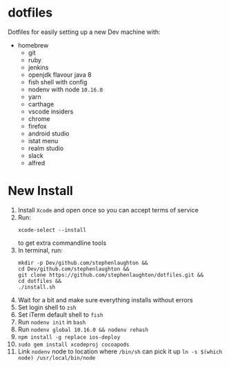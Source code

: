 # dotfiles

Dotfiles for easily setting up a new Dev machine with:

- homebrew
  - git
  - ruby
  - jenkins
  - openjdk flavour java 8
  - fish shell with config
  - nodenv with node `10.16.0`
  - yarn
  - carthage
  - vscode insiders
  - chrome
  - firefox
  - android studio
  - istat menu
  - realm studio
  - slack
  - alfred

# New Install

1. Install `Xcode` and open once so you can accept terms of service
2. Run:
   ```
   xcode-select --install
   ```
   to get extra commandline tools
3. In terminal, run:
   ```
   mkdir -p Dev/github.com/stephenlaughton &&
   cd Dev/github.com/stephenlaughton &&
   git clone https://github.com/stephenlaughton/dotfiles.git &&
   cd dotfiles &&
   ./install.sh
   ```
4. Wait for a bit and make sure everything installs without errors
5. Set login shell to `zsh`
6. Set iTerm default shell to `fish`
7. Run `nodenv init` in `bash`
8. Run `nodenv global 10.16.0 && nodenv rehash`
9. `npm install -g replace ios-deploy`
10. `sudo gem install xcodeproj cocoapods`
11. Link `nodenv` node to location where `/bin/sh` can pick it up `ln -s $(which node) /usr/local/bin/node`
